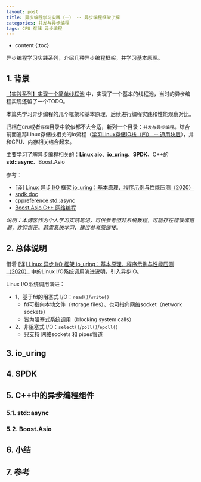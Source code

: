 ```yaml
---
layout: post
title: 异步编程学习实践（一） -- 异步编程框架了解
categories: 并发与异步编程
tags: CPU 存储 异步编程
---
```


* content
{:toc}

异步编程学习实践系列，介绍几种异步编程框架，并学习基本原理。



## 1. 背景

[【实践系列】实现一个简单线程池](https://xiaodongq.github.io/2025/03/08/threadpool/) 中，实现了一个基本的线程池，当时的异步编程实现还留了一个TODO。

本篇先学习异步编程的几个框架和基本原理，后续进行编程实践和性能观察对比。

归档在`CPU`或者`存储`目录中貌似都不大合适，新列一个目录：`并发与异步编程`。综合前面追踪Linux存储栈相关的io流程（[学习Linux存储IO栈（四） -- 通用块层](https://xiaodongq.github.io/2024/08/26/linux-io-stack-block/)），并和CPU、内存相关结合起来。

主要学习了解异步编程相关的：**Linux aio**、**io_uring**、**SPDK**、C++的**std::async**、Boost.Asio

参考：

* [[译] Linux 异步 I/O 框架 io_uring：基本原理、程序示例与性能压测（2020）](https://arthurchiao.art/blog/intro-to-io-uring-zh/)
* [spdk doc](https://spdk.io/doc/)
* [cppreference std::async](https://en.cppreference.com/w/cpp/thread/async)
* [Boost.Asio C++ 网络编程](https://mmoaay.gitbooks.io/boost-asio-cpp-network-programming-chinese/content/Chapter1.html)

*说明：本博客作为个人学习实践笔记，可供参考但非系统教程，可能存在错误或遗漏，欢迎指正。若需系统学习，建议参考原链接。*

## 2. 总体说明

借着 [[译] Linux 异步 I/O 框架 io_uring：基本原理、程序示例与性能压测（2020）](https://arthurchiao.art/blog/intro-to-io-uring-zh/) 中的Linux I/O系统调用演进说明，引入异步IO。

Linux I/O系统调用演进：

* 1、基于fd的阻塞式 I/O：`read()`/`write()`
    * fd可指向本地文件（storage files）、也可指向网络socket（network sockets）
    * 皆为阻塞式系统调用（blocking system calls）
* 2、非阻塞式 I/O：`select()`/`poll()`/`epoll()`
    * 只支持 网络sockets 和 pipes管道

## 3. io_uring

## 4. SPDK

## 5. C++中的异步编程组件

### 5.1. std::async

### 5.2. Boost.Asio

## 6. 小结


## 7. 参考


